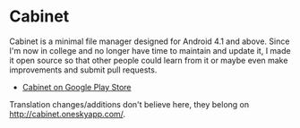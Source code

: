 Cabinet
=======

Cabinet is a minimal file manager designed for Android 4.1 and above.
Since I'm now in college and no longer have time to maintain and update it, I made it open source so that other people could learn from it or maybe even make improvements and submit pull requests.

* [Cabinet on Google Play Store](https://play.google.com/store/apps/details?id=com.afollestad.cabinet)

Translation changes/additions don't believe here, they belong on http://cabinet.oneskyapp.com/.
